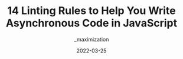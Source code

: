 ---
author: _maximization
date: 2022-03-25
permalink: false
tags:
  - javascript
  - linting
target_url: https://maximorlov.com/linting-rules-for-asynchronous-code-in-javascript/
title: 14 Linting Rules to Help You Write Asynchronous Code in JavaScript
---